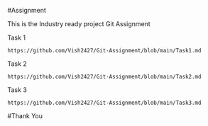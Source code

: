 #Assignment

This is the Industry ready project Git Assignment

Task 1
```
https://github.com/Vish2427/Git-Assignment/blob/main/Task1.md
```
Task 2
```
https://github.com/Vish2427/Git-Assignment/blob/main/Task2.md
```

Task 3
```
https://github.com/Vish2427/Git-Assignment/blob/main/Task3.md
```

#Thank You
